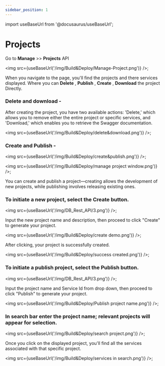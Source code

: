 ```yaml
---
sidebar_position: 1
---
```


import useBaseUrl from '@docusaurus/useBaseUrl';

# Projects

Go to **Manage** >> **Projects** API

<img src={useBaseUrl('/img/Build&Deploy/Manage-Project.png')} />;

When you navigate to the page, you'll find the projects and there services displayed. Where you can **Delete** , **Publish** , **Create** , **Download** the project Directly.

### Delete and download - 

After creating the project, you have two available actions: 'Delete,' which allows you to remove either the entire project or specific services, and 'Download,' which enables you to retrieve the Swagger documentation.

<img src={useBaseUrl('/img/Build&Deploy/delete&download.png')} />;


### Create and Publish - 

<img src={useBaseUrl('/img/Build&Deploy/create&publish.png')} />;

<img src={useBaseUrl('/img/Build&Deploy/manage project window.png')} />;


You can create and publish a project—creating allows the development of new projects, while publishing involves releasing existing ones.


### To initiate a new project, select the **Create** button.

<img src={useBaseUrl('/img/DB_Rest_API/3.png')} />;

Input the new project name and description, then proceed to click "Create" to generate your project.

<img src={useBaseUrl('/img/Build&Deploy/create demo.png')} />;

After clicking, your project is successfully created.

<img src={useBaseUrl('/img/Build&Deploy/success created.png')} />;

### To initiate a publish project, select the **Publish** button. 

<img src={useBaseUrl('/img/DB_Rest_API/3.png')} />;

Input the  project name and Service Id from drop down, then proceed to click "Publish" to generate your project.

<img src={useBaseUrl('/img/Build&Deploy/Publish project name.png')} />;

### In search bar enter the project name; relevant projects will appear for selection.

<img src={useBaseUrl('/img/Build&Deploy/search project.png')} />;

Once you click on the displayed project, you'll find all the services associated with that specific project.

<img src={useBaseUrl('/img/Build&Deploy/services in search.png')} />;


